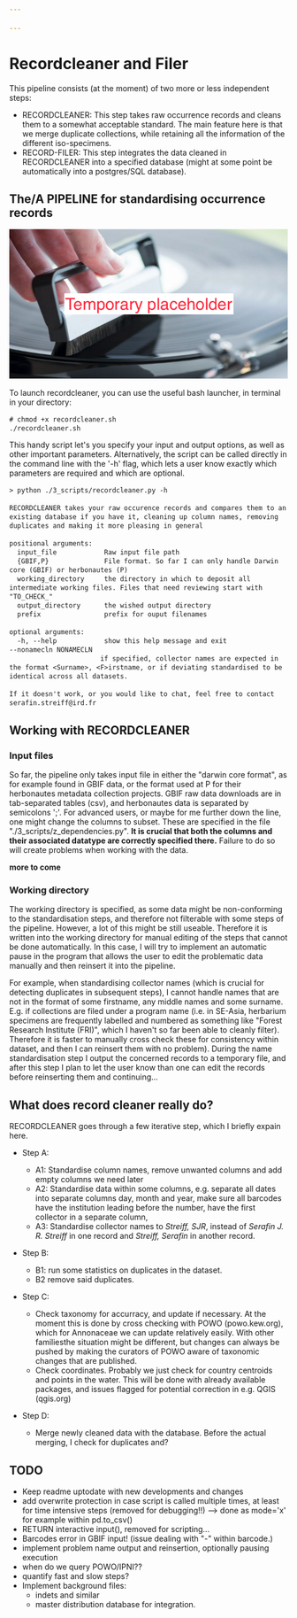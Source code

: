 ```yaml
---

---
```


# Recordcleaner and Filer

This pipeline consists (at the moment) of two more or less independent steps: 
* RECORDCLEANER: This step takes raw occurrence records and cleans them to a somewhat acceptable standard. The main feature here is that we merge duplicate collections, while retaining all the information of the different iso-specimens.
* RECORD-FILER: This step integrates the data cleaned in RECORDCLEANER into a specified database (might at some point be automatically into a postgres/SQL database).

## The/A PIPELINE for standardising occurrence records

![There would be a funny picture here normally](TMP_titleimage.png "")


To launch recordcleaner, you can use the useful bash launcher, in terminal in your directory:

```
# chmod +x recordcleaner.sh
./recordcleaner.sh
```

This handy script let's you specify your input and output options, as well as other important parameters.
Alternatively, the script can be called directly in the command line with the '-h' flag, which lets a user know exactly which parameters are required and which are optional.

```
> python ./3_scripts/recordcleaner.py -h

RECORDCLEANER takes your raw occurence records and compares them to an existing database if you have it, cleaning up column names, removing duplicates and making it more pleasing in general

positional arguments:
  input_file            Raw input file path
  {GBIF,P}              File format. So far I can only handle Darwin core (GBIF) or herbonautes (P)
  working_directory     the directory in which to deposit all intermediate working files. Files that need reviewing start with "TO_CHECK_"
  output_directory      the wished output directory
  prefix                prefix for ouput filenames

optional arguments:
  -h, --help            show this help message and exit
--nonamecln NONAMECLN
                       if specified, collector names are expected in the format <Surname>, <F>irstname, or if deviating standardised to be identical across all datasets.

If it doesn't work, or you would like to chat, feel free to contact serafin.streiff@ird.fr
```

## Working with RECORDCLEANER

### Input files

So far, the pipeline only takes input file in either the "darwin core format", as for example found in GBIF data, or the format used at P for their herbonautes metadata collection projects.
GBIF raw data downloads are in tab-separated tables (csv), and herbonautes data is separated by semicolons ';'. For advanced users, or maybe for me further down the line, one might change the columns to subset. These are specified in the file "./3_scripts/z_dependencies.py". **It is crucial that both the columns and their associated datatype are correctly specified there.** Failure to do so will create problems when working with the data.

**more to come**

### Working directory

The working directory is specified, as some data might be non-conforming to the standardisation steps, and therefore not filterable with some steps of the pipeline. However, a lot of this might be still useable. Therefore it is written into the working directory for manual editing of the steps that cannot be done automatically. In this case, I will try to implement an automatic pause in the program that allows the user to edit the problematic data manually and then reinsert it into the pipeline.

For example, when standardising collector names (which is crucial for detecting duplicates in subsequent steps), I cannot handle names that are not in the format of some firstname, any middle names and some surname. E.g. if collections are filed under a program name (i.e. in SE-Asia, herbarium specimens are frequently labelled and numbered as something like "Forest Research Institute (FRI)", which I haven't so far been able to cleanly filter). Therefore it is faster to manually cross check these for consistency within dataset, and then I can reinsert them with no problem).
During the name standardisation step I output the concerned records to a temporary file, and after this step I plan to let the user know than one can edit the records before reinserting them and continuing...


## What does record cleaner really do?

RECORDCLEANER goes through a few iterative step, which I briefly expain here.

* Step A:
  * A1: Standardise column names, remove unwanted columns and add empty columns we need later
  * A2: Standardise data within some columns, e.g. separate all dates into separate columns day, month and year, make sure all barcodes have the institution leading before the number, have the first collector in a separate column,
  * A3: Standardise collector names to  *Streiff, SJR*, instead of *Serafin J. R. Streiff* in one record and *Streiff, Serafin* in another record.

* Step B:
  * B1: run some statistics on duplicates in the dataset.
  * B2 remove said duplicates.

* Step C:
  * Check taxonomy for accurracy, and update if necessary. At the moment this is done by cross checking with POWO (powo.kew.org), which for Annonaceae we can update relatively easily. With other familiesthe situation might be different, but changes can always be pushed by making the curators of POWO aware of taxonomic changes that are published.
  * Check coordinates. Probably we just check for country centroids and points in the water. This will be done with already available packages, and issues flagged for potential correction in e.g. QGIS (qgis.org)

* Step D:
  * Merge newly cleaned data with the database. Before the actual merging, I check for duplicates and?


## TODO

* Keep readme uptodate with new developments and changes
* add overwrite protection in case script is called multiple times, at least for time intensive steps (removed for debugging!!) --> done as mode='x' for example within pd.to_csv()
* RETURN interactive input(), removed for scripting...
* Barcodes error in GBIF input! (issue dealing with "-" within barcode.)
* implement problem name output and reinsertion, optionally pausing execution
* when do we query POWO/IPNI??
* quantify fast and slow steps?
* Implement background files:
  * indets and similar
  * master distribution database for integration.








#
